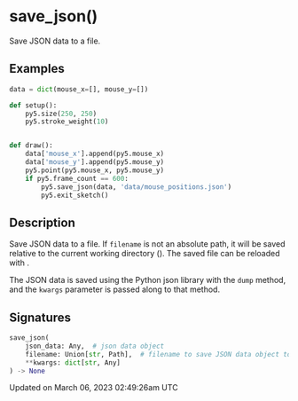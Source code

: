 # save_json()

Save JSON data to a file.

## Examples

<div class="example-table">

<div class="example-row"><div class="example-cell-image">

</div><div class="example-cell-code">

```python
data = dict(mouse_x=[], mouse_y=[])

def setup():
    py5.size(250, 250)
    py5.stroke_weight(10)


def draw():
    data['mouse_x'].append(py5.mouse_x)
    data['mouse_y'].append(py5.mouse_y)
    py5.point(py5.mouse_x, py5.mouse_y)
    if py5.frame_count == 600:
        py5.save_json(data, 'data/mouse_positions.json')
        py5.exit_sketch()
```

</div></div>

</div>

## Description

Save JSON data to a file. If `filename` is not an absolute path, it will be saved relative to the current working directory ([](sketch_sketch_path)). The saved file can be reloaded with [](sketch_load_json).

The JSON data is saved using the Python json library with the `dump` method, and the `kwargs` parameter is passed along to that method.

## Signatures

```python
save_json(
    json_data: Any,  # json data object
    filename: Union[str, Path],  # filename to save JSON data object to
    **kwargs: dict[str, Any]
) -> None
```

Updated on March 06, 2023 02:49:26am UTC
